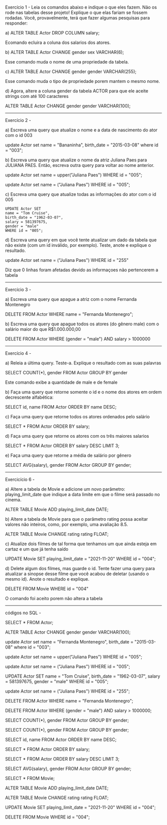 Exercício 1 - 
Leia os comandos abaixo e indique o que eles fazem. Não os rode nas tabelas desse projeto! Explique o que elas fariam se fossem rodadas.  Você, provavelmente, terá que fazer algumas pesquisas para responder:

a) ALTER TABLE Actor DROP COLUMN salary;

Ecomando ecluira a coluna dos salarios dos atores.

b) ALTER TABLE Actor CHANGE gender sex VARCHAR(6);

Esse comando muda o nome de uma propriedade da tabela.

c) ALTER TABLE Actor CHANGE gender gender VARCHAR(255);

Esse comando muda o tipo de propriedade porem mantem o mesmo nome.


d)  Agora,  altere a coluna gender da tabela ACTOR para que ele aceite strings com até 100 caracteres

  ALTER TABLE Actor CHANGE gender gender VARCHAR(100);
____________________________________________________________________________

Exercício 2 -

a) Escreva uma query que atualize o nome e a data de nascimento do ator com o id 003

 update Actor set name = "Bananinha", birth_date = "2015-03-08" where id = "003";

b) Escreva uma query que atualize o nome da atriz Juliana Paes para JULIANA PAES. Então, escreva outra query para voltar ao nome anterior.

update Actor set name = upper("Juliana Paes") WHERE id = "005";

update Actor set name = ("Juliana Paes") WHERE id = "005";

c) Escreva uma query que atualize todas as informações do ator com o id 005


    UPDATE Actor SET
    name = "Tom Cruise",
    birth_date = "1962-03-07",
    salary = 581397675,
    gender = "male"
    WHERE id = "005";



d) Escreva uma query em que você tente atualizar um dado da tabela que não existe (com um id inválido, por exemplo). Teste, anote e explique o resultado.

 update Actor set name = ("Juliana Paes") WHERE id = "255"

Diz que 0 linhas foram afetadas devido as informaçoes não pertencerem a tabela
____________________________________________________________________________

Exercício 3 -

a) Escreva uma query que apague a atriz com o nome Fernanda Montenegro

DELETE FROM Actor WHERE name = "Fernanda Montenegro";

b) Escreva uma query que apague todos os atores (do gênero male) com o salário maior do que R$1.000.000,00

DELETE FROM Actor WHERE	(gender = "male") AND salary > 1000000
____________________________________________________________________________

Exercício 4 -

a) Releia a última query. Teste-a. Explique o resultado com as suas palavras

SELECT COUNT(*), gender
FROM Actor
GROUP BY gender

Este comando exibe a quantidade de male e de female

b) Faça uma query que retorne somente o id e o nome dos atores em ordem decrescente alfabética:

SELECT id, name FROM Actor ORDER BY name DESC;

c) Faça uma query que retorne todos os atores ordenados pelo salário

SELECT * FROM Actor ORDER BY salary;

d) Faça uma query que retorne os atores com os três maiores salarios

SELECT * FROM Actor ORDER BY salary DESC LIMIT 3;

e) Faça uma query que retorne a média de salário por gênero

SELECT AVG(salary), gender FROM Actor GROUP BY gender;
____________________________________________________________________________

Exercicício 6 - 

a) Altere a tabela de Movie e adicione um novo parâmetro: playing_limit_date que indique a data limite em que o filme será passado no cinema. 

ALTER TABLE Movie ADD playing_limit_date DATE;

b) Altere a tabela de Movie para que o parâmetro rating possa aceitar valores não inteiros, como, por exemplo, uma avaliação 8.5.

ALTER TABLE Movie CHANGE rating rating FLOAT;

c) Atualize dois filmes de tal forma que tenhamos um que ainda esteja em cartaz e um que já tenha saído

UPDATE Movie SET playing_limit_date = "2021-11-20" WHERE id = "004";

d) Delete algum dos filmes, mas guarde o id. Tente fazer uma query para atualizar a sinopse desse filme que você acabou de deletar (usando o mesmo id). Anote o resultado e explique.

DELETE FROM Movie WHERE id = "004"

O comando foi aceito porem não altera a tabela 
____________________________________________________________________________

códigos no SQL -

SELECT * FROM Actor;
      
ALTER TABLE Actor CHANGE gender gender VARCHAR(100);

update Actor set name = "Fernanda Montenegro", birth_date = "2015-03-08" where id = "003";

update Actor set name = upper("Juliana Paes") WHERE id = "005";

update Actor set name = ("Juliana Paes") WHERE id = "005";

UPDATE Actor SET
name = "Tom Cruise",
birth_date = "1962-03-07",
salary = 581397675,
gender = "male"
WHERE id = "005";

update Actor set name = ("Juliana Paes") WHERE id = "255";

DELETE FROM Actor WHERE name = "Fernanda Montenegro";

DELETE FROM Actor WHERE	(gender = "male") AND salary > 1000000;

SELECT COUNT(*), gender FROM Actor GROUP BY gender;

SELECT COUNT(*), gender FROM Actor GROUP BY gender;

SELECT id, name FROM Actor ORDER BY name DESC;

SELECT * FROM Actor ORDER BY salary;

SELECT * FROM Actor ORDER BY salary DESC LIMIT 3;

SELECT AVG(salary), gender FROM Actor GROUP BY gender;

SELECT * FROM Movie;

ALTER TABLE Movie ADD playing_limit_date DATE; 

ALTER TABLE Movie CHANGE rating rating FLOAT;

UPDATE Movie SET playing_limit_date = "2021-11-20" WHERE id = "004";

DELETE FROM Movie WHERE id = "004";






